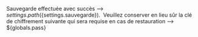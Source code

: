 Sauvegarde effectuée avec succès --> ${settings.path} (${settings.sauvegarde}). 
Veuillez conserver en lieu sûr la clé de chiffrement suivante qui sera requise en cas de restauration —> ${globals.pass}  



